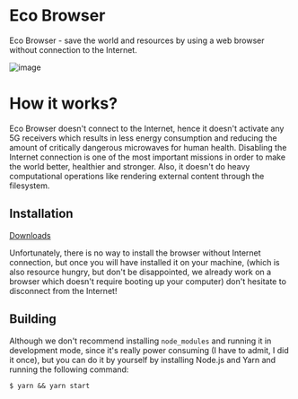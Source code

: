 # Eco Browser

Eco Browser - save the world and resources by using a web browser without connection to the Internet.

![image](https://user-images.githubusercontent.com/11065386/79375757-6ca83000-7f59-11ea-93b6-3dac009adff3.png)

# How it works?

Eco Browser doesn't connect to the Internet, hence it doesn't activate any 5G receivers which results
in less energy consumption and reducing the amount of critically dangerous microwaves for human health.
Disabling the Internet connection is one of the most important missions in order to make the world
better, healthier and stronger. Also, it doesn't do heavy computational operations like rendering external
content through the filesystem.

## Installation

[Downloads](https://github.com/sentialx/ecobrowser/releases)

Unfortunately, there is no way to install the browser without Internet connection, but once you will
have installed it on your machine, (which is also resource hungry, but don't be disappointed, we already
work on a browser which doesn't require booting up your computer) don't hesitate to disconnect from the Internet!

## Building

Although we don't recommend installing `node_modules` and running it in development mode, since it's really
power consuming (I have to admit, I did it once), but you can do it by yourself by installing Node.js and Yarn
and running the following command:

```
$ yarn && yarn start
```
